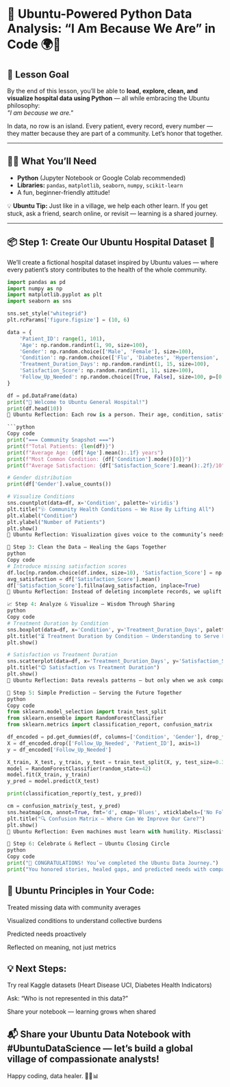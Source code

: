 # 🌟 Ubuntu-Powered Python Data Analysis: “I Am Because We Are” in Code 🌍🏥

## 🎯 Lesson Goal
By the end of this lesson, you’ll be able to **load, explore, clean, and visualize hospital data using Python** — all while embracing the Ubuntu philosophy:  
*"I am because we are."*  

In data, no row is an island. Every patient, every record, every number — they matter because they are part of a community. Let’s honor that together.

---

## 🧑‍⚕️ What You’ll Need
- **Python** (Jupyter Notebook or Google Colab recommended)  
- **Libraries:** `pandas`, `matplotlib`, `seaborn`, `numpy`, `scikit-learn`  
- A fun, beginner-friendly attitude!  

💡 **Ubuntu Tip:** Just like in a village, we help each other learn. If you get stuck, ask a friend, search online, or revisit — learning is a shared journey.

---

## 📦 Step 1: Create Our Ubuntu Hospital Dataset 🏥
We’ll create a fictional hospital dataset inspired by Ubuntu values — where every patient’s story contributes to the health of the whole community.

```python
import pandas as pd
import numpy as np
import matplotlib.pyplot as plt
import seaborn as sns

sns.set_style("whitegrid")
plt.rcParams['figure.figsize'] = (10, 6)

data = {
    'Patient_ID': range(1, 101),
    'Age': np.random.randint(1, 90, size=100),
    'Gender': np.random.choice(['Male', 'Female'], size=100),
    'Condition': np.random.choice(['Flu', 'Diabetes', 'Hypertension', 'Asthma', 'Healthy'], size=100, p=[0.3, 0.2, 0.2, 0.2, 0.1]),
    'Treatment_Duration_Days': np.random.randint(1, 15, size=100),
    'Satisfaction_Score': np.random.randint(1, 11, size=100),
    'Follow_Up_Needed': np.random.choice([True, False], size=100, p=[0.4, 0.6])
}

df = pd.DataFrame(data)
print("🏥 Welcome to Ubuntu General Hospital!")
print(df.head(10))
💬 Ubuntu Reflection: Each row is a person. Their age, condition, satisfaction — these aren’t just numbers. They represent lived experiences. Handle them with care.

```python
Copy code
print("=== Community Snapshot ===")
print(f"Total Patients: {len(df)}")
print(f"Average Age: {df['Age'].mean():.1f} years")
print(f"Most Common Condition: {df['Condition'].mode()[0]}")
print(f"Average Satisfaction: {df['Satisfaction_Score'].mean():.2f}/10")

# Gender distribution
print(df['Gender'].value_counts())

# Visualize Conditions
sns.countplot(data=df, x='Condition', palette='viridis')
plt.title("🩺 Community Health Conditions — We Rise By Lifting All")
plt.xlabel("Condition")
plt.ylabel("Number of Patients")
plt.show()
💬 Ubuntu Reflection: Visualization gives voice to the community’s needs. Who needs more care?

🧹 Step 3: Clean the Data — Healing the Gaps Together
python
Copy code
# Introduce missing satisfaction scores
df.loc[np.random.choice(df.index, size=10), 'Satisfaction_Score'] = np.nan
avg_satisfaction = df['Satisfaction_Score'].mean()
df['Satisfaction_Score'].fillna(avg_satisfaction, inplace=True)
💬 Ubuntu Reflection: Instead of deleting incomplete records, we uplift them using the wisdom of the whole.

📈 Step 4: Analyze & Visualize — Wisdom Through Sharing
python
Copy code
# Treatment Duration by Condition
sns.boxplot(data=df, x='Condition', y='Treatment_Duration_Days', palette='Set2')
plt.title("⏳ Treatment Duration by Condition — Understanding to Serve Better")
plt.show()

# Satisfaction vs Treatment Duration
sns.scatterplot(data=df, x='Treatment_Duration_Days', y='Satisfaction_Score', hue='Condition', palette='deep', s=100)
plt.title("😊 Satisfaction vs Treatment Duration")
plt.show()
💬 Ubuntu Reflection: Data reveals patterns — but only when we ask compassionate questions.

🤖 Step 5: Simple Prediction — Serving the Future Together
python
Copy code
from sklearn.model_selection import train_test_split
from sklearn.ensemble import RandomForestClassifier
from sklearn.metrics import classification_report, confusion_matrix

df_encoded = pd.get_dummies(df, columns=['Condition', 'Gender'], drop_first=True)
X = df_encoded.drop(['Follow_Up_Needed', 'Patient_ID'], axis=1)
y = df_encoded['Follow_Up_Needed']

X_train, X_test, y_train, y_test = train_test_split(X, y, test_size=0.3, random_state=42)
model = RandomForestClassifier(random_state=42)
model.fit(X_train, y_train)
y_pred = model.predict(X_test)

print(classification_report(y_test, y_pred))

cm = confusion_matrix(y_test, y_pred)
sns.heatmap(cm, annot=True, fmt='d', cmap='Blues', xticklabels=['No Follow-Up', 'Follow-Up'], yticklabels=['No Follow-Up', 'Follow-Up'])
plt.title("🔍 Confusion Matrix — Where Can We Improve Our Care?")
plt.show()
💬 Ubuntu Reflection: Even machines must learn with humility. Misclassifications teach us to listen better.

🌈 Step 6: Celebrate & Reflect — Ubuntu Closing Circle
python
Copy code
print("🎉 CONGRATULATIONS! You’ve completed the Ubuntu Data Journey.")
print("You honored stories, healed gaps, and predicted needs with compassion.")
```
## 🌿 Ubuntu Principles in Your Code:
Treated missing data with community averages

Visualized conditions to understand collective burdens

Predicted needs proactively

Reflected on meaning, not just metrics

## 💡 Next Steps:
Try real Kaggle datasets (Heart Disease UCI, Diabetes Health Indicators)

Ask: “Who is not represented in this data?”

Share your notebook — learning grows when shared

## 📬 Share your Ubuntu Data Notebook with #UbuntuDataScience — let’s build a global village of compassionate analysts!
Happy coding, data healer. 🌿🐍📊
